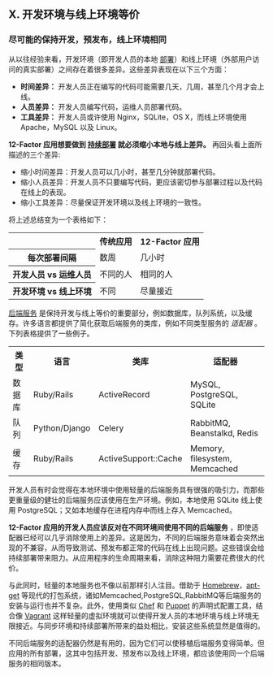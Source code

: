 ## X. 开发环境与线上环境等价
### 尽可能的保持开发，预发布，线上环境相同

从以往经验来看，开发环境（即开发人员的本地 [部署](./codebase)）和线上环境（外部用户访问的真实部署）之间存在着很多差异。这些差异表现在以下三个方面：

* **时间差异：** 开发人员正在编写的代码可能需要几天，几周，甚至几个月才会上线。
* **人员差异：** 开发人员编写代码，运维人员部署代码。
* **工具差异：** 开发人员或许使用 Nginx，SQLite，OS X，而线上环境使用 Apache，MySQL 以及 Linux。

**12-Factor 应用想要做到 [持续部署](http://www.avc.com/a_vc/2011/02/continuous-deployment.html) 就必须缩小本地与线上差异。** 再回头看上面所描述的三个差异:

* 缩小时间差异：开发人员可以几小时，甚至几分钟就部署代码。
* 缩小人员差异：开发人员不只要编写代码，更应该密切参与部署过程以及代码在线上的表现。
* 缩小工具差异：尽量保证开发环境以及线上环境的一致性。

将上述总结变为一个表格如下：

<table>
  <tr>
    <th></th>
    <th>传统应用</th>
    <th>12-Factor 应用</th>
  </tr>
  <tr>
    <th>每次部署间隔</th>
    <td>数周</td>
    <td>几小时</td>
  </tr>
  <tr>
    <th>开发人员 vs 运维人员</th>
    <td>不同的人</td>
    <td>相同的人</td>
  </tr>
  <tr>
    <th>开发环境 vs 线上环境</th>
    <td>不同</td>
    <td>尽量接近</td>
  </tr>
</table>

[后端服务](./backing-services) 是保持开发与线上等价的重要部分，例如数据库，队列系统，以及缓存。许多语言都提供了简化获取后端服务的类库，例如不同类型服务的 *适配器* 。下列表格提供了一些例子。

<table>
  <tr>
    <th>类型</th>
    <th>语言</th>
    <th>类库</th>
    <th>适配器</th>
  </tr>
  <tr>
    <td>数据库</td>
    <td>Ruby/Rails</td>
    <td>ActiveRecord</td>
    <td>MySQL, PostgreSQL, SQLite</td>
  </tr>
  <tr>
    <td>队列</td>
    <td>Python/Django</td>
    <td>Celery</td>
    <td>RabbitMQ, Beanstalkd, Redis</td>
  </tr>
  <tr>
    <td>缓存</td>
    <td>Ruby/Rails</td>
    <td>ActiveSupport::Cache</td>
    <td>Memory, filesystem, Memcached</td>
  </tr>
</table>

开发人员有时会觉得在本地环境中使用轻量的后端服务具有很强的吸引力，而那些更重量级的健壮的后端服务应该使用在生产环境。例如，本地使用 SQLite 线上使用 PostgreSQL；又如本地缓存在进程内存中而线上存入 Memcached。

**12-Factor 应用的开发人员应该反对在不同环境间使用不同的后端服务** ，即使适配器已经可以几乎消除使用上的差异。这是因为，不同的后端服务意味着会突然出现的不兼容，从而导致测试、预发布都正常的代码在线上出现问题。这些错误会给持续部署带来阻力。从应用程序的生命周期来看，消除这种阻力需要花费很大的代价。

与此同时，轻量的本地服务也不像以前那样引人注目。借助于 [Homebrew](http://mxcl.github.com/homebrew/)，[apt-get](https://help.ubuntu.com/community/AptGet/Howto) 等现代的打包系统，诸如Memcached,PostgreSQL,RabbitMQ等后端服务的安装与运行也并不复杂。此外，使用类似 [Chef](http://www.opscode.com/chef/) 和 [Puppet](http://docs.puppetlabs.com/) 的声明式配置工具，结合像 [Vagrant](http://vagrantup.com/) 这样轻量的虚拟环境就可以使得开发人员的本地环境与线上环境无限接近。与同步环境和持续部署所带来的益处相比，安装这些系统显然是值得的。

不同后端服务的适配器仍然是有用的，因为它们可以使移植后端服务变得简单。但应用的所有部署，这其中包括开发、预发布以及线上环境，都应该使用同一个后端服务的相同版本。
